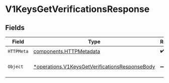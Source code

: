 # V1KeysGetVerificationsResponse


## Fields

| Field                                                                                                           | Type                                                                                                            | Required                                                                                                        | Description                                                                                                     |
| --------------------------------------------------------------------------------------------------------------- | --------------------------------------------------------------------------------------------------------------- | --------------------------------------------------------------------------------------------------------------- | --------------------------------------------------------------------------------------------------------------- |
| `HTTPMeta`                                                                                                      | [components.HTTPMetadata](../../models/components/httpmetadata.md)                                              | :heavy_check_mark:                                                                                              | N/A                                                                                                             |
| `Object`                                                                                                        | [*operations.V1KeysGetVerificationsResponseBody](../../models/operations/v1keysgetverificationsresponsebody.md) | :heavy_minus_sign:                                                                                              | Usage numbers over time                                                                                         |